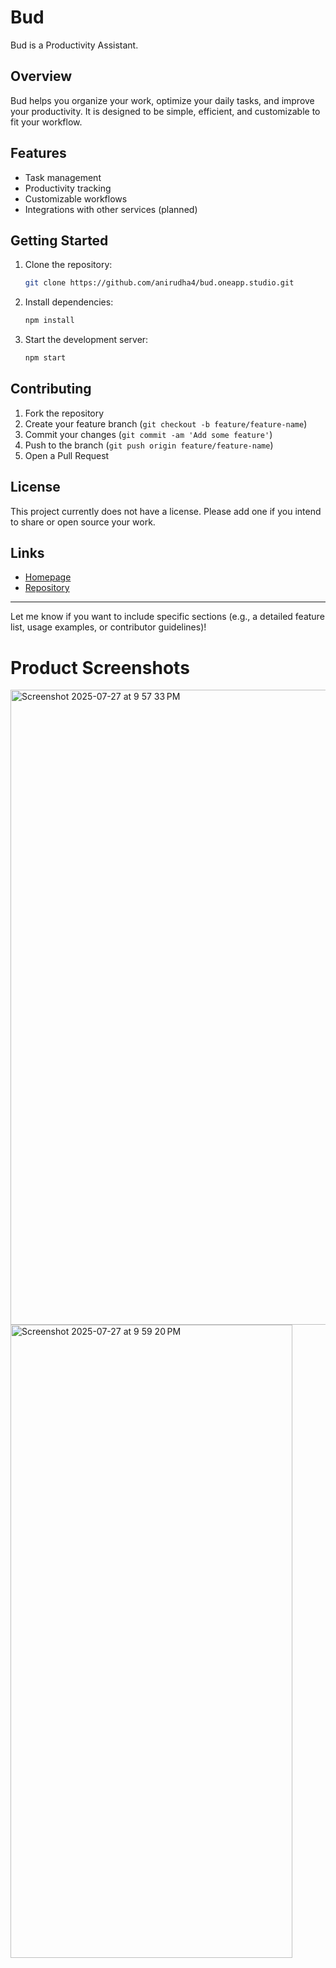 

# Bud

Bud is a Productivity Assistant.

## Overview

Bud helps you organize your work, optimize your daily tasks, and improve your productivity. It is designed to be simple, efficient, and customizable to fit your workflow.

## Features

- Task management
- Productivity tracking
- Customizable workflows
- Integrations with other services (planned)

## Getting Started

1. Clone the repository:
   ```bash
   git clone https://github.com/anirudha4/bud.oneapp.studio.git
   ```
2. Install dependencies:
   ```bash
   npm install
   ```
3. Start the development server:
   ```bash
   npm start
   ```

## Contributing

1. Fork the repository
2. Create your feature branch (`git checkout -b feature/feature-name`)
3. Commit your changes (`git commit -am 'Add some feature'`)
4. Push to the branch (`git push origin feature/feature-name`)
5. Open a Pull Request

## License

This project currently does not have a license. Please add one if you intend to share or open source your work.

## Links

- [Homepage](https://bud.oneapp.studio)
- [Repository](https://github.com/anirudha4/bud.oneapp.studio)

---

Let me know if you want to include specific sections (e.g., a detailed feature list, usage examples, or contributor guidelines)!

# Product Screenshots

<img width="1704" height="1016" alt="Screenshot 2025-07-27 at 9 57 33 PM" src="https://github.com/user-attachments/assets/a42e902d-2944-4f6d-a4e1-8c915960bb87" />


<img width="451" height="1013" alt="Screenshot 2025-07-27 at 9 59 20 PM" src="https://github.com/user-attachments/assets/2df71542-6a3d-4df0-9e10-2e850cbc532b" />


